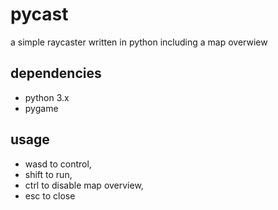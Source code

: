 # pycast
a simple raycaster written in python including a map overwiew

## dependencies
* python 3.x
* pygame

## usage
* wasd to control,
* shift to run,
* ctrl to disable map overview,
* esc to close
